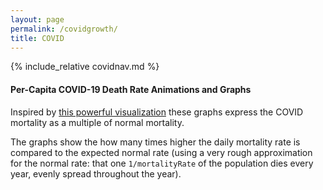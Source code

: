 ```yaml
---
layout: page
permalink: /covidgrowth/
title: COVID
---
```


{% include_relative covidnav.md %}

<h4>Per-Capita COVID-19 Death Rate Animations and Graphs</h4>

Inspired by [this powerful visualization][1] these graphs express the COVID mortality as a multiple of normal mortality.

The graphs show the how many times higher the daily mortality rate is compared to the expected normal rate (using a very rough approximation for the normal rate: that one `1/mortalityRate` of the population dies every year, evenly spread throughout the year).

[1]: https://www.nytimes.com/interactive/2020/06/10/world/coronavirus-history.html

